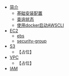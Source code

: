 

* [简介](README.md)
  * [基础安装配置](/init/install-awscli.md)  
  * [查询状态](/init/checkstatus.md)
  * [使用docker启动AWSCLI](/start-awcli-with-docker.md)
* [EC2](/ec2-cli.md)
  * [ebs](/ebs.md)
  * [security-group](/security-group.md)
* [S3](s3-cli.md)
  * 【占位】
* [VPC](/vpc-cli.md)
  * 【占位】
* [IAM](/iam-cli.md)

